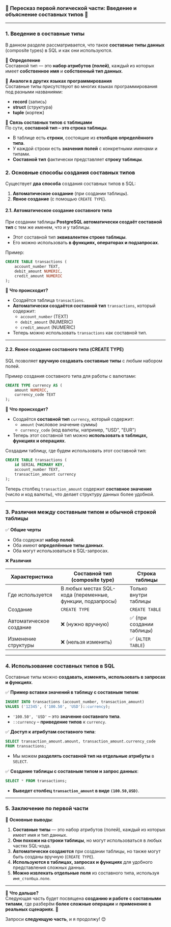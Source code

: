 ### 🔹 **Пересказ первой логической части: Введение и объяснение составных типов** 🔹

---

### **1. Введение в составные типы**

В данном разделе рассматривается, что такое **составные типы данных** (composite types) в SQL и как они используются.

🔹 **Определение**  
Составной тип — это **набор атрибутов (полей)**, каждый из которых имеет **собственное имя** и **собственный тип данных**.

🔹 **Аналоги в других языках программирования**  
Составные типы присутствуют во многих языках программирования под разными названиями:

- **record** (запись)
- **struct** (структура)
- **tuple** (кортеж)

🔹 **Связь составных типов с таблицами**  
По сути, **составной тип – это строка таблицы**.

- В таблице есть **строки**, состоящие из **столбцов определённого типа**.
- У каждой строки есть **значения полей** с конкретными именами и типами.
- **Составной тип** фактически представляет **строку таблицы**.

### **2. Основные способы создания составных типов**

Существует **два способа** создания составных типов в SQL:

1. **Автоматическое создание** (при создании таблицы).
2. **Явное создание** (с помощью `CREATE TYPE`).

#### **2.1. Автоматическое создание составного типа**

При создании таблицы **PostgreSQL автоматически создаёт составной тип** с тем же именем, что и у таблицы.

- Этот составной тип **эквивалентен строке таблицы**.
- Его можно использовать **в функциях, операторах и подзапросах**.

Пример:

```sql
CREATE TABLE transactions (
    account_number TEXT,
    debit_amount NUMERIC,
    credit_amount NUMERIC
);
```

🔹 **Что происходит?**

- Создаётся таблица `transactions`.
- **Автоматически создаётся составной тип** `transactions`, который содержит:
    - `account_number` (TEXT)
    - `debit_amount` (NUMERIC)
    - `credit_amount` (NUMERIC)
- Теперь можно использовать `transactions` как составной тип.

---

#### **2.2. Явное создание составного типа (CREATE TYPE)**

SQL позволяет **вручную создавать составные типы** с любым набором полей.

Пример создания составного типа для работы с валютами:

```sql
CREATE TYPE currency AS (
    amount NUMERIC,
    currency_code TEXT
);
```

🔹 **Что происходит?**

- Создаётся **составной тип** `currency`, который содержит:
    - `amount` (числовое значение суммы)
    - `currency_code` (код валюты, например, "USD", "EUR")
- Теперь этот составной тип можно **использовать в таблицах, функциях и операциях**.

Создадим таблицу, где будем использовать этот составной тип:

```sql
CREATE TABLE transactions (
    id SERIAL PRIMARY KEY,
    account_number TEXT,
    transaction_amount currency
);
```

Теперь столбец `transaction_amount` содержит **составное значение** (число и код валюты), что делает структуру данных более удобной.

---

### **3. Различия между составным типом и обычной строкой таблицы**

✅ **Общие черты**

- Оба содержат **набор полей**.
- Оба имеют **определённые типы данных**.
- Оба могут использоваться в SQL-запросах.

❌ **Различия**

|Характеристика|Составной тип (composite type)|Строка таблицы|
|---|---|---|
|Где используется|В любых местах SQL-кода (переменные, функции, подзапросы)|Только внутри таблицы|
|Создание|`CREATE TYPE`|`CREATE TABLE`|
|Автоматическое создание|❌ (нужно вручную)|✅ (при создании таблицы)|
|Изменение структуры|❌ (нельзя изменить)|✅ (`ALTER TABLE`)|

---

### **4. Использование составных типов в SQL**

Составные типы можно **создавать, изменять, использовать в запросах и функциях**.

✅ **Пример вставки значений в таблицу с составным типом**:

```sql
INSERT INTO transactions (account_number, transaction_amount)  
VALUES ('12345', ('100.50', 'USD')::currency);
```

- `'100.50', 'USD'` – это **значение составного типа**.
- `::currency` – **приведение типов** к `currency`.

✅ **Доступ к атрибутам составного типа**:

```sql
SELECT transaction_amount.amount, transaction_amount.currency_code  
FROM transactions;
```

- Мы можем **разделять составной тип на отдельные атрибуты** в `SELECT`.

✅ **Создание таблицы с составным типом и запрос данных**:

```sql
SELECT * FROM transactions;
```

- **Выведет столбец `transaction_amount` в виде `(100.50,USD)`**.

---

### **5. Заключение по первой части**

📌 **Основные выводы**:

1. **Составные типы** — это набор атрибутов (полей), каждый из которых имеет имя и тип данных.
2. **Они похожи на строки таблицы**, но могут использоваться в любых частях SQL-кода.
3. **Автоматически создаются** при создании таблицы, но также могут быть созданы вручную (`CREATE TYPE`).
4. **Используются в таблицах, запросах и функциях** для удобного представления сложных данных.
5. **Можно извлекать отдельные поля** из составного типа, используя `имя_столбца.поле`.

---

🔹 **Что дальше?**  
Следующая часть будет посвящена **созданию и работе с составными типами**, где разберём **более сложные операции** и **применение в реальных сценариях**. 🚀

Запроси **следующую часть**, и я продолжу! 😊